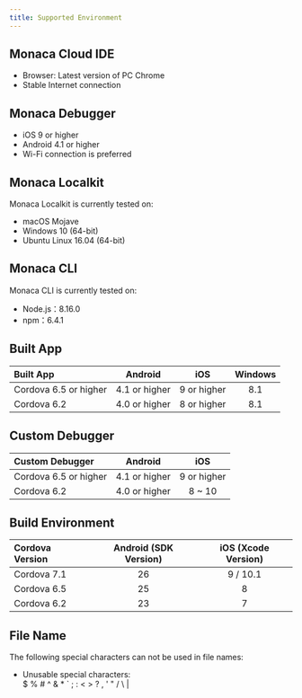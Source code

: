 ```yaml
---
title: Supported Environment
---
```


## Monaca Cloud IDE

- Browser: Latest version of PC Chrome
- Stable Internet connection

## Monaca Debugger

- iOS 9 or higher
- Android 4.1 or higher
- Wi-Fi connection is preferred

## Monaca Localkit

Monaca Localkit is currently tested on:

- macOS Mojave
- Windows 10 (64-bit)
- Ubuntu Linux 16.04 (64-bit)

## Monaca CLI

Monaca CLI is currently tested on:

- Node.js：8.16.0
- npm：6.4.1

## Built App 

| Built App | Android | iOS | Windows|
|:------------|:-------:|:--:|:------:|
| Cordova 6.5 or higher | 4.1 or higher | 9 or higher | 8.1 |
| Cordova 6.2 | 4.0 or higher | 8 or higher | 8.1 |

## Custom Debugger

| Custom Debugger | Android | iOS     |
|:-----------|:------------:|:------------:|
| Cordova 6.5 or higher | 4.1 or higher| 9 or higher  |
| Cordova 6.2 | 4.0 or higher | 8 ~ 10       |

## Build Environment

| Cordova Version | Android  (SDK Version)| iOS (Xcode Version)|
|:------------|:-------------------:|:--------------------:|
| Cordova 7.1 | 26 | 9 / 10.1 |
| Cordova 6.5 | 25 | 8 |
| Cordova 6.2 | 23 | 7 |

## File Name

The following special characters can not be used in file names:

- Unusable special characters:<br />
  $ % # ^ & * ` ; : < > ? , ' "  / \ |
